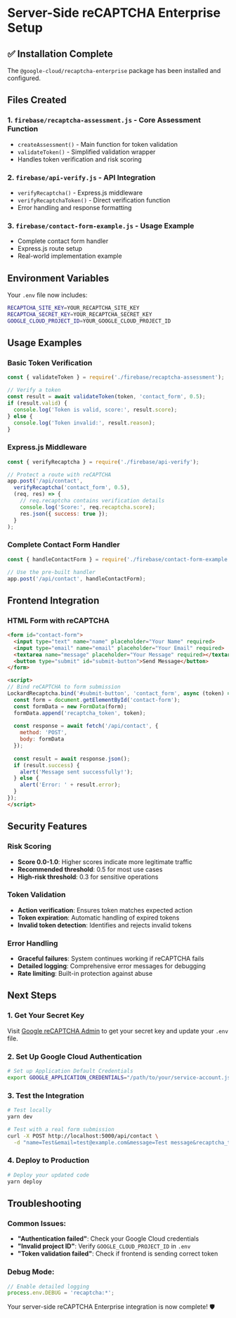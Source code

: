 # Server-Side reCAPTCHA Enterprise Setup

## ✅ Installation Complete

The `@google-cloud/recaptcha-enterprise` package has been installed and configured.

## Files Created

### 1. **`firebase/recaptcha-assessment.js`** - Core Assessment Function
- `createAssessment()` - Main function for token validation
- `validateToken()` - Simplified validation wrapper
- Handles token verification and risk scoring

### 2. **`firebase/api-verify.js`** - API Integration
- `verifyRecaptcha()` - Express.js middleware
- `verifyRecaptchaToken()` - Direct verification function
- Error handling and response formatting

### 3. **`firebase/contact-form-example.js`** - Usage Example
- Complete contact form handler
- Express.js route setup
- Real-world implementation example

## Environment Variables

Your `.env` file now includes:
```bash
RECAPTCHA_SITE_KEY=YOUR_RECAPTCHA_SITE_KEY
RECAPTCHA_SECRET_KEY=YOUR_RECAPTCHA_SECRET_KEY
GOOGLE_CLOUD_PROJECT_ID=YOUR_GOOGLE_CLOUD_PROJECT_ID
```

## Usage Examples

### Basic Token Verification
```javascript
const { validateToken } = require('./firebase/recaptcha-assessment');

// Verify a token
const result = await validateToken(token, 'contact_form', 0.5);
if (result.valid) {
  console.log('Token is valid, score:', result.score);
} else {
  console.log('Token invalid:', result.reason);
}
```

### Express.js Middleware
```javascript
const { verifyRecaptcha } = require('./firebase/api-verify');

// Protect a route with reCAPTCHA
app.post('/api/contact', 
  verifyRecaptcha('contact_form', 0.5), 
  (req, res) => {
    // req.recaptcha contains verification details
    console.log('Score:', req.recaptcha.score);
    res.json({ success: true });
  }
);
```

### Complete Contact Form Handler
```javascript
const { handleContactForm } = require('./firebase/contact-form-example');

// Use the pre-built handler
app.post('/api/contact', handleContactForm);
```

## Frontend Integration

### HTML Form with reCAPTCHA
```html
<form id="contact-form">
  <input type="text" name="name" placeholder="Your Name" required>
  <input type="email" name="email" placeholder="Your Email" required>
  <textarea name="message" placeholder="Your Message" required></textarea>
  <button type="submit" id="submit-button">Send Message</button>
</form>

<script>
// Bind reCAPTCHA to form submission
LockardRecaptcha.bind('#submit-button', 'contact_form', async (token) => {
  const form = document.getElementById('contact-form');
  const formData = new FormData(form);
  formData.append('recaptcha_token', token);
  
  const response = await fetch('/api/contact', {
    method: 'POST',
    body: formData
  });
  
  const result = await response.json();
  if (result.success) {
    alert('Message sent successfully!');
  } else {
    alert('Error: ' + result.error);
  }
});
</script>
```

## Security Features

### Risk Scoring
- **Score 0.0-1.0**: Higher scores indicate more legitimate traffic
- **Recommended threshold**: 0.5 for most use cases
- **High-risk threshold**: 0.3 for sensitive operations

### Token Validation
- **Action verification**: Ensures token matches expected action
- **Token expiration**: Automatic handling of expired tokens
- **Invalid token detection**: Identifies and rejects invalid tokens

### Error Handling
- **Graceful failures**: System continues working if reCAPTCHA fails
- **Detailed logging**: Comprehensive error messages for debugging
- **Rate limiting**: Built-in protection against abuse

## Next Steps

### 1. **Get Your Secret Key**
Visit [Google reCAPTCHA Admin](https://www.google.com/recaptcha/admin) to get your secret key and update your `.env` file.

### 2. **Set Up Google Cloud Authentication**
```bash
# Set up Application Default Credentials
export GOOGLE_APPLICATION_CREDENTIALS="/path/to/your/service-account.json"
```

### 3. **Test the Integration**
```bash
# Test locally
yarn dev

# Test with a real form submission
curl -X POST http://localhost:5000/api/contact \
  -d "name=Test&email=test@example.com&message=Test message&recaptcha_token=YOUR_TOKEN"
```

### 4. **Deploy to Production**
```bash
# Deploy your updated code
yarn deploy
```

## Troubleshooting

### Common Issues:
- **"Authentication failed"**: Check your Google Cloud credentials
- **"Invalid project ID"**: Verify `GOOGLE_CLOUD_PROJECT_ID` in `.env`
- **"Token validation failed"**: Check if frontend is sending correct token

### Debug Mode:
```javascript
// Enable detailed logging
process.env.DEBUG = 'recaptcha:*';
```

Your server-side reCAPTCHA Enterprise integration is now complete! 🛡️

